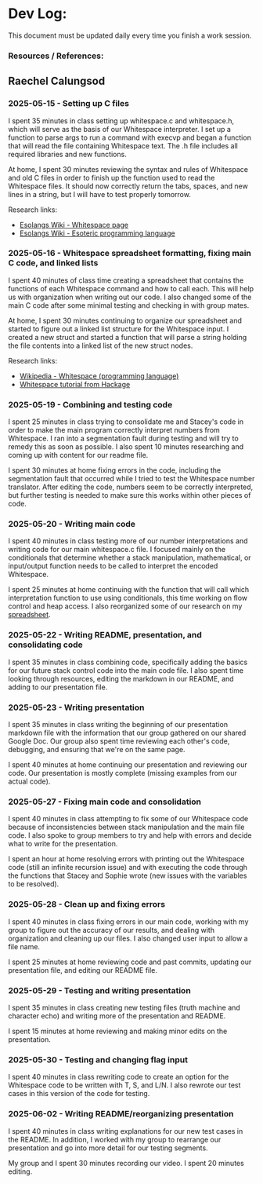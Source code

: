 # Dev Log:

This document must be updated daily every time you finish a work session.

### Resources / References:



## Raechel Calungsod

### 2025-05-15 - Setting up C files
I spent 35 minutes in class setting up whitespace.c and whitespace.h,
which will serve as the basis of our Whitespace interpreter. I set up
a function to parse args to run a command with execvp and began a
function that will read the file containing Whitespace text. The .h
file includes all required libraries and new functions.

At home, I spent 30 minutes reviewing the syntax and rules of Whitespace
and old C files in order to finish up the function used to read the 
Whitespace files. It should now correctly return the tabs, spaces, and new
lines in a string, but I will have to test properly tomorrow.

Research links:
- [Esolangs Wiki - Whitespace page](https://esolangs.org/wiki/Whitespace)
- [Esolangs Wiki - Esoteric programming language](https://esolangs.org/wiki/Esoteric_programming_language)

### 2025-05-16 - Whitespace spreadsheet formatting, fixing main C code, and linked lists
I spent 40 minutes of class time creating a spreadsheet that contains 
the functions of each Whitespace command and how to call each. This will
help us with organization when writing out our code. I also changed some of
the main C code after some minimal testing and checking in with group mates.

At home, I spent 30 minutes continuing to organize our spreadsheet and started
to figure out a linked list structure for the Whitespace input. I created a
new struct and started a function that will parse a string holding the file
contents into a linked list of the new struct nodes.

Research links:
- [Wikipedia - Whitespace (programming language)](https://en.wikipedia.org/wiki/Whitespace_(programming_language))
- [Whitespace tutorial from Hackage](https://hackage.haskell.org/package/whitespace-0.4/src/docs/tutorial.html)


### 2025-05-19 - Combining and testing code
I spent 25 minutes in class trying to consolidate me and Stacey's code in order to
make the main program correctly interpret numbers from Whitespace. I ran into 
a segmentation fault during testing and will try to remedy this as soon as possible.
I also spent 10 minutes researching and coming up with content for our readme file.

I spent 30 minutes at home fixing errors in the code, including the segmentation 
fault that occurred while I tried to test the Whitespace number translator. After
editing the code, numbers seem to be correctly interpreted, but further testing
is needed to make sure this works within other pieces of code.

### 2025-05-20 - Writing main code
I spent 40 minutes in class testing more of our number interpretations and writing 
code for our main whitespace.c file. I focused mainly on the conditionals that determine
whether a stack manipulation, mathematical, or input/output function needs to be called
to interpret the encoded Whitespace.

I spent 25 minutes at home continuing with the function that will call which 
interpretation function to use using conditionals, this time working on flow
control and heap access. I also reorganized some of our research on my [spreadsheet](https://docs.google.com/spreadsheets/d/14W82Xnd7GLH7q-C042Vcj3EvOX9cQKRK27DrdMsMLZk/edit?usp=sharing).

### 2025-05-22 - Writing README, presentation, and consolidating code
I spent 35 minutes in class combining code, specifically adding the basics for our
future stack control code into the main code file. I also spent time looking through
resources, editing the markdown in our README, and adding to our presentation file.

### 2025-05-23 - Writing presentation
I spent 35 minutes in class writing the beginning of our presentation markdown file
with the information that our group gathered on our shared Google Doc. Our group also
spent time reviewing each other's code, debugging, and ensuring that we're on the same page.

I spent 40 minutes at home continuing our presentation and reviewing our code. Our presentation
is mostly complete (missing examples from our actual code).

### 2025-05-27 - Fixing main code and consolidation
I spent 40 minutes in class attempting to fix some of our Whitespace code because of
inconsistencies between stack manipulation and the main file code. I also spoke to
group members to try and help with errors and decide what to write for the presentation.

I spent an hour at home resolving errors with printing out the Whitespace code (still an 
infinite recursion issue) and with executing the code through the functions that Stacey 
and Sophie wrote (new issues with the variables to be resolved).

### 2025-05-28 - Clean up and fixing errors
I spent 40 minutes in class fixing errors in our main code, working with my group to
figure out the accuracy of our results, and dealing with organization and cleaning up our 
files. I also changed user input to allow a file name.

I spent 25 minutes at home reviewing code and past commits, updating our presentation file,
and editing our README file.

### 2025-05-29 - Testing and writing presentation
I spent 35 minutes in class creating new testing files (truth machine and character echo)
and writing more of the presentation and README.

I spent 15 minutes at home reviewing and making minor edits on the presentation.

### 2025-05-30 - Testing and changing flag input
I spent 40 minutes in class rewriting code to create an option for the Whitespace code to be
written with T, S, and L/N. I also rewrote our test cases in this version of the code for 
testing.

### 2025-06-02 - Writing README/reorganizing presentation
I spent 40 minutes in class writing explanations for our new test cases in the README. In
addition, I worked with my group to rearrange our presentation and go into more detail for
our testing segments.

My group and I spent 30 minutes recording our video. I spent 20 minutes editing.
